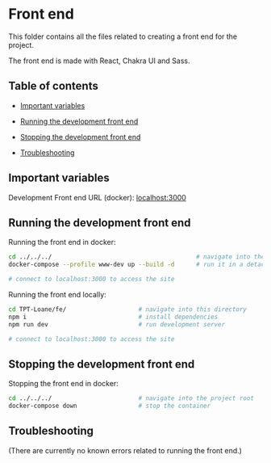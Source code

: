 # Front end

This folder contains all the files related to creating a front end for the
project.

The front end is made with React, Chakra UI and Sass.

## Table of contents

- [Important variables](#important-variables)

- [Running the development front end](#running-the-development-front-end)

- [Stopping the development front end](#stopping-the-development-front-end)

- [Troubleshooting](#troubleshooting)

## Important variables

Development Front end URL (docker): [localhost:3000](http://localhost:3000)

## Running the development front end

Running the front end in docker:

```bash
cd ../../../                                        # navigate into the project root
docker-compose --profile www-dev up --build -d      # run it in a detached docker container

# connect to localhost:3000 to access the site
```

Running the front end locally:

```bash
cd TPT-Loane/fe/                    # navigate into this directory
npm i                               # install dependencies
npm run dev                         # run development server

# connect to localhost:3000 to access the site
```

## Stopping the development front end

Stopping the front end in docker:

```bash
cd ../../../                        # navigate into the project root
docker-compose down                 # stop the container
```

## Troubleshooting

(There are currently no known errors related to running the front end.)
